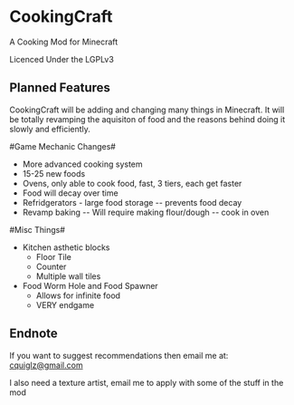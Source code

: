 CookingCraft
============

A Cooking Mod for Minecraft

Licenced Under the LGPLv3

Planned Features
----------------

CookingCraft will be adding and changing many things in Minecraft. It will be totally revamping the aquisiton of food and the reasons behind doing it slowly and efficiently.

#Game Mechanic Changes#
 - More advanced cooking system
 - 15-25 new foods
 - Ovens, only able to cook food, fast, 3 tiers, each get faster
 - Food will decay over time
 - Refridgerators - large food storage -- prevents food decay
 - Revamp baking -- Will require making flour/dough -- cook in oven
 
 #Misc Things#
 - Kitchen asthetic blocks
	* Floor Tile
	* Counter
	* Multiple wall tiles
 - Food Worm Hole and Food Spawner
	* Allows for infinite food
	* VERY endgame
 
Endnote
----------------

If you want to suggest recommendations then email me at: cquiglz@gmail.com 

I also need a texture artist, email me to apply with some of the stuff in the mod
